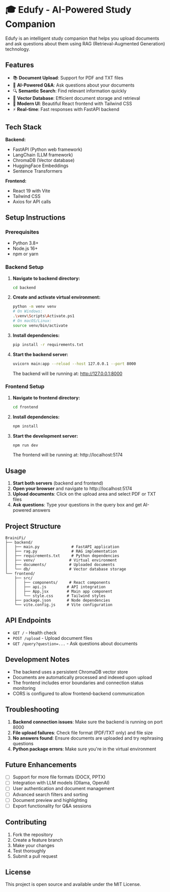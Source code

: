 # 🎓 Edufy - AI-Powered Study Companion

Edufy is an intelligent study companion that helps you upload documents and ask questions about them using RAG (Retrieval-Augmented Generation) technology.

## Features

- 📚 **Document Upload**: Support for PDF and TXT files
- 🤖 **AI-Powered Q&A**: Ask questions about your documents
- 🔍 **Semantic Search**: Find relevant information quickly
- 💾 **Vector Database**: Efficient document storage and retrieval
- 🎨 **Modern UI**: Beautiful React frontend with Tailwind CSS
- ⚡ **Real-time**: Fast responses with FastAPI backend

## Tech Stack

**Backend:**

- FastAPI (Python web framework)
- LangChain (LLM framework)
- ChromaDB (Vector database)
- HuggingFace Embeddings
- Sentence Transformers

**Frontend:**

- React 19 with Vite
- Tailwind CSS
- Axios for API calls

## Setup Instructions

### Prerequisites

- Python 3.8+
- Node.js 16+
- npm or yarn

### Backend Setup

1. **Navigate to backend directory:**

   ```bash
   cd backend
   ```

2. **Create and activate virtual environment:**

   ```bash
   python -m venv venv
   # On Windows:
   .\venv\Scripts\Activate.ps1
   # On macOS/Linux:
   source venv/bin/activate
   ```

3. **Install dependencies:**

   ```bash
   pip install -r requirements.txt
   ```

4. **Start the backend server:**

   ```bash
   uvicorn main:app --reload --host 127.0.0.1 --port 8000
   ```

   The backend will be running at: http://127.0.0.1:8000

### Frontend Setup

1. **Navigate to frontend directory:**

   ```bash
   cd frontend
   ```

2. **Install dependencies:**

   ```bash
   npm install
   ```

3. **Start the development server:**

   ```bash
   npm run dev
   ```

   The frontend will be running at: http://localhost:5174

## Usage

1. **Start both servers** (backend and frontend)
2. **Open your browser** and navigate to http://localhost:5174
3. **Upload documents**: Click on the upload area and select PDF or TXT files
4. **Ask questions**: Type your questions in the query box and get AI-powered answers

## Project Structure

```
BrainiFi/
├── backend/
│   ├── main.py              # FastAPI application
│   ├── rag.py               # RAG implementation
│   ├── requirements.txt     # Python dependencies
│   ├── venv/               # Virtual environment
│   ├── documents/          # Uploaded documents
│   └── db/                 # Vector database storage
└── frontend/
    ├── src/
    │   ├── components/     # React components
    │   ├── api.js         # API integration
    │   ├── App.jsx        # Main app component
    │   └── style.css      # Tailwind styles
    ├── package.json       # Node dependencies
    └── vite.config.js     # Vite configuration
```

## API Endpoints

- `GET /` - Health check
- `POST /upload` - Upload document files
- `GET /query?question=...` - Ask questions about documents

## Development Notes

- The backend uses a persistent ChromaDB vector store
- Documents are automatically processed and indexed upon upload
- The frontend includes error boundaries and connection status monitoring
- CORS is configured to allow frontend-backend communication

## Troubleshooting

1. **Backend connection issues**: Make sure the backend is running on port 8000
2. **File upload failures**: Check file format (PDF/TXT only) and file size
3. **No answers found**: Ensure documents are uploaded and try rephrasing questions
4. **Python package errors**: Make sure you're in the virtual environment

## Future Enhancements

- [ ] Support for more file formats (DOCX, PPTX)
- [ ] Integration with LLM models (Ollama, OpenAI)
- [ ] User authentication and document management
- [ ] Advanced search filters and sorting
- [ ] Document preview and highlighting
- [ ] Export functionality for Q&A sessions

## Contributing

1. Fork the repository
2. Create a feature branch
3. Make your changes
4. Test thoroughly
5. Submit a pull request

## License

This project is open source and available under the MIT License.
